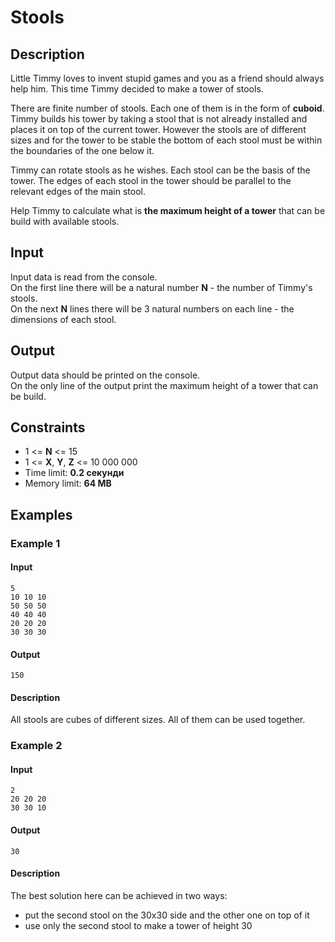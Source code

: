 # Stools

## Description
Little Timmy loves to invent stupid games and you as a friend should always help him. This time Timmy decided to make a tower of stools.

There are finite number of stools. Each one of them is in the form of **cuboid**. Timmy builds his tower by taking a stool that is not already installed and places it on top of the current tower. However the stools are of different sizes and for the tower to be stable the bottom of each stool must be within the boundaries of the one below it.

Timmy can rotate stools as he wishes. Each stool can be the basis of the tower. The edges of each stool in the tower should be parallel to the relevant edges of the main stool.

Help Timmy to calculate what is **the maximum height of a tower** that can be build with available stools.

## Input
Input data is read from the console.<br>
On the first line there will be a natural number **N** - the number of Timmy's stools.<br>
On the next **N** lines there will be 3 natural numbers on each line - the dimensions of each stool.

## Output
Output data should be printed on the console.<br>
On the only line of the output print the maximum height of a tower that can be build.

## Constraints
* 1 <= **N** <= 15
* 1 <= **X**, **Y**, **Z** <= 10 000 000
* Time limit: **0.2 секунди**
* Memory limit: **64 MB**

## Examples

### Example 1

#### Input
```
5
10 10 10
50 50 50
40 40 40
20 20 20
30 30 30
```

#### Output
```
150
```

#### Description
All stools are cubes of different sizes. All of them can be used together.

### Example 2

#### Input
```
2
20 20 20
30 30 10

```

#### Output
```
30
```

#### Description
The best solution here can be achieved in two ways:
* put the second stool on the 30x30 side and the other one on top of it
* use only the second stool to make a tower of height 30
